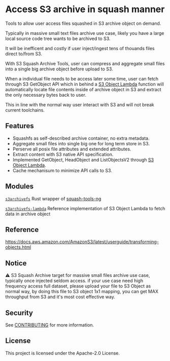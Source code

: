 # Access S3 archive in squash manner
Tools to allow user access files squashed in S3 archive object on demand.

Typically in massive small text files archive use case, likely you have a large local source code tree wants to be archived to S3.

It will be inefficent and costly if user inject/ingest tens of thouands files direct to/from S3.

With S3 Squash Archive Tools, user can compress and aggregate small files into a single big archive object before upload to S3.

When a individual file needs to be access later some time, user can fetch through S3 GetObject API which in behind a [S3 Object Lambda](https://docs.aws.amazon.com/AmazonS3/latest/userguide/transforming-objects.html) function will automatically locate file contents inside of archive object in S3 and extract the only necessary bytes back to user.

This in line with the normal way user interact with S3 and will not break current toolchains.

## Features
- Squashfs as self-described archive container, no extra metadata.
- Aggregate small files into single big one for long term store in S3.
- Perserve all posix file attributes and extended attributes.
- Extract content with S3 native API specification.
- Implemented GetObject, HeadObject and ListObjectsV2 through [S3 Object Lambda](https://docs.aws.amazon.com/AmazonS3/latest/userguide/transforming-objects.html).
- Cache mechanisum to minimize API calls to S3.

## Modules

[```s3archivefs```](s3archivefs) Rust wrapper of [squash-tools-ng](https://github.com/AgentD/squashfs-tools-ng)

[```s3archivefs-lambda```](s3archivefs-lambda) Reference implementation of S3 Object Lambda to fetch data in archive object

## Reference
https://docs.aws.amazon.com/AmazonS3/latest/userguide/transforming-objects.html

## Notice
:warning: S3 Squash Archive target for massive small files archive use case, typically once injected seldom access.
if your use case need high frequency access full dataset, please upload your file to S3 Object as normal way, by doing this file to S3 object 1x1 mapping, you can get MAX throughput from S3 and it's most cost effective way.

## Security
See [CONTRIBUTING](CONTRIBUTING.md#security-issue-notifications) for more information.

## License
This project is licensed under the Apache-2.0 License.
